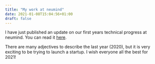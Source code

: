```yaml
---
title: "My work at neumind"
date: 2021-01-08T15:04:56+01:00
draft: false
---
```


I have just published an update on our first years technical progress at neumind. You can read it [here](https://www.neumind.co.uk/blog/neumind-technology-our-first-year/). 

There are many adjectives to describe the last year (2020), but it is very exciting to be trying to launch a startup. I wish everyone all the best for 2021!